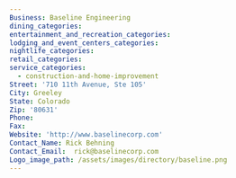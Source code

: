 ```yaml
---
Business: Baseline Engineering
dining_categories:
entertainment_and_recreation_categories:
lodging_and_event_centers_categories:
nightlife_categories:
retail_categories:
service_categories:
  - construction-and-home-improvement
Street: '710 11th Avenue, Ste 105'
City: Greeley
State: Colorado
Zip: '80631'
Phone:
Fax:
Website: 'http://www.baselinecorp.com'
Contact_Name: Rick Behning
Contact_Email:  rick@baselinecorp.com
Logo_image_path: /assets/images/directory/baseline.png
---
```



